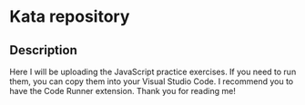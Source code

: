 # Kata repository
## Description
Here I will be uploading the JavaScript practice exercises. If you need to run them, you can copy them into your Visual Studio Code. I recommend you to have the Code Runner extension.
Thank you for reading me!